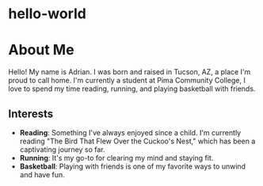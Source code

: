 # hello-world
# About Me

Hello! My name is Adrian. I was born and raised in Tucson, AZ, a place I'm proud to call home. I'm currently a student at Pima Community College, I love to spend my time reading, running, and playing basketball with friends. 

## Interests

- **Reading**: Something I've always enjoyed since a child. I'm currently reading "The Bird That Flew Over the Cuckoo's Nest," which has been a captivating journey so far.
- **Running**: It's my go-to for clearing my mind and staying fit.
- **Basketball**: Playing with friends is one of my favorite ways to unwind and have fun.



